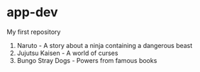 # app-dev
My first repository
1. Naruto - A story about a ninja containing a dangerous beast
2. Jujutsu Kaisen - A world of curses
3. Bungo Stray Dogs - Powers from famous books
